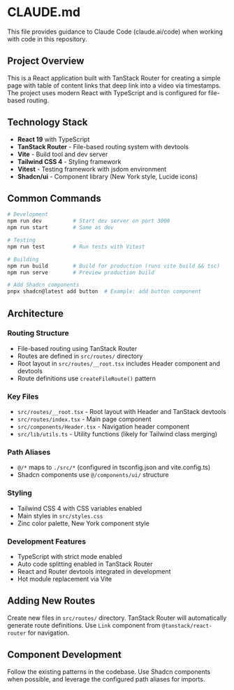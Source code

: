 # CLAUDE.md

This file provides guidance to Claude Code (claude.ai/code) when working with code in this repository.

## Project Overview

This is a React application built with TanStack Router for creating a simple page with table of content links that deep link into a video via timestamps. The project uses modern React with TypeScript and is configured for file-based routing.

## Technology Stack

- **React 19** with TypeScript
- **TanStack Router** - File-based routing system with devtools
- **Vite** - Build tool and dev server
- **Tailwind CSS 4** - Styling framework
- **Vitest** - Testing framework with jsdom environment
- **Shadcn/ui** - Component library (New York style, Lucide icons)

## Common Commands

```bash
# Development
npm run dev          # Start dev server on port 3000
npm run start        # Same as dev

# Testing
npm run test         # Run tests with Vitest

# Building
npm run build        # Build for production (runs vite build && tsc)
npm run serve        # Preview production build

# Add Shadcn components
pnpx shadcn@latest add button  # Example: add button component
```

## Architecture

### Routing Structure
- File-based routing using TanStack Router
- Routes are defined in `src/routes/` directory
- Root layout in `src/routes/__root.tsx` includes Header component and devtools
- Route definitions use `createFileRoute()` pattern

### Key Files
- `src/routes/__root.tsx` - Root layout with Header and TanStack devtools
- `src/routes/index.tsx` - Main page component
- `src/components/Header.tsx` - Navigation header component
- `src/lib/utils.ts` - Utility functions (likely for Tailwind class merging)

### Path Aliases
- `@/*` maps to `./src/*` (configured in tsconfig.json and vite.config.ts)
- Shadcn components use `@/components/ui/` structure

### Styling
- Tailwind CSS 4 with CSS variables enabled
- Main styles in `src/styles.css`
- Zinc color palette, New York component style

### Development Features
- TypeScript with strict mode enabled
- Auto code splitting enabled in TanStack Router
- React and Router devtools integrated in development
- Hot module replacement via Vite

## Adding New Routes

Create new files in `src/routes/` directory. TanStack Router will automatically generate route definitions. Use `Link` component from `@tanstack/react-router` for navigation.

## Component Development

Follow the existing patterns in the codebase. Use Shadcn components when possible, and leverage the configured path aliases for imports.